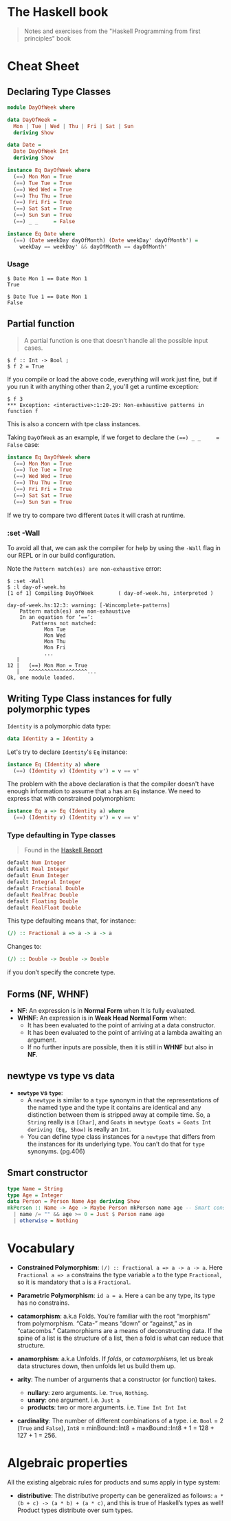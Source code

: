 # The Haskell book

> Notes and exercises from the "Haskell Programming from first principles" book

# Cheat Sheet

## Declaring Type Classes

```hs
module DayOfWeek where

data DayOfWeek = 
  Mon | Tue | Wed | Thu | Fri | Sat | Sun
  deriving Show

data Date = 
  Date DayOfWeek Int
  deriving Show

instance Eq DayOfWeek where
  (==) Mon Mon = True
  (==) Tue Tue = True
  (==) Wed Wed = True
  (==) Thu Thu = True
  (==) Fri Fri = True
  (==) Sat Sat = True
  (==) Sun Sun = True
  (==) _ _     = False

instance Eq Date where
  (==) (Date weekDay dayOfMonth) (Date weekDay' dayOfMonth') =
    weekDay == weekDay' && dayOfMonth == dayOfMonth'
```

### Usage

```
$ Date Mon 1 == Date Mon 1
True
```

```
$ Date Tue 1 == Date Mon 1
False
```

## Partial function

> A partial function is one that doesn’t handle all the possible input cases.

```
$ f :: Int -> Bool ; 
$ f 2 = True
```

If you compile or load the above code, everything will work just fine, but if you run it with anything other than 2, you'll get a runtime exception:

```
$ f 3
*** Exception: <interactive>:1:20-29: Non-exhaustive patterns in function f
```

This is also a concern with tpe class instances.

Taking `DayOfWeek` as an example, if we forget to declare the `(==) _ _     = False` case:

```hs
instance Eq DayOfWeek where
  (==) Mon Mon = True
  (==) Tue Tue = True
  (==) Wed Wed = True
  (==) Thu Thu = True
  (==) Fri Fri = True
  (==) Sat Sat = True
  (==) Sun Sun = True
```
If we try to compare two different `Date`s it will crash at runtime.

### :set -Wall

To avoid all that, we can ask the compiler for help by using the `-Wall` flag in our REPL or in our build configuration.

Note the `Pattern match(es) are non-exhaustive` error:

```
$ :set -Wall
$ :l day-of-week.hs 
[1 of 1] Compiling DayOfWeek        ( day-of-week.hs, interpreted )

day-of-week.hs:12:3: warning: [-Wincomplete-patterns]
    Pattern match(es) are non-exhaustive
    In an equation for ‘==’:
        Patterns not matched:
            Mon Tue
            Mon Wed
            Mon Thu
            Mon Fri
            ...
   |
12 |   (==) Mon Mon = True
   |   ^^^^^^^^^^^^^^^^^^^...
Ok, one module loaded.
```

## Writing Type Class instances for fully polymorphic types

`Identity` is a polymorphic data type:

```hs
data Identity a = Identity a
```

Let's try to declare `Identity`'s `Eq` instance:

```hs
instance Eq (Identity a) where
  (==) (Identity v) (Identity v') = v == v'
```

The problem with the above declaration is that the compiler doesn't have enough information to assume that `a` has an `Eq` instance. We need to express that with constrained polymorphism:

```hs
instance Eq a => Eq (Identity a) where
  (==) (Identity v) (Identity v') = v == v'
```


### Type defaulting in Type classes

> Found in the [Haskell Report](https://www.haskell.org/onlinereport/haskell2010/)

```hs
default Num Integer
default Real Integer
default Enum Integer
default Integral Integer
default Fractional Double
default RealFrac Double
default Floating Double
default RealFloat Double
```

This type defaulting means that, for instance:
```hs
(/) :: Fractional a => a -> a -> a
```
Changes to:
```hs
(/) :: Double -> Double -> Double
```
if you don’t specify the concrete type.

## Forms (NF, WHNF)

- **NF**: An expression is in **Normal Form** when It is fully evaluated.
- **WHNF**: An expression is in **Weak Head Normal Form** when:
  - It has been evaluated to the point of arriving at a data constructor.
  - It has been evaluated to the point of arriving at a lambda awaiting an argument.
  - If no further inputs are possible, then it is still in **WHNF** but also in **NF**.


## newtype vs type vs data

- **`newtype` vs `type`**: 
  - A `newtype` is similar to a `type` synonym in that the representations of the named type and the type it contains are identical and any distinction between them is stripped away at compile time. So, a `String` really is a `[Char]`, and `Goats` in `newtype Goats = Goats Int deriving (Eq, Show)`  is really an `Int`.
  - You can define type class instances for a `newtype` that differs from the instances for its underlying type. You can’t do that for `type` synonyms. (pg.406)

## Smart constructor

```hs
type Name = String
type Age = Integer
data Person = Person Name Age deriving Show
mkPerson :: Name -> Age -> Maybe Person mkPerson name age -- Smart constructor
  | name /= "" && age >= 0 = Just $ Person name age
  | otherwise = Nothing
```

# Vocabulary

- **Constrained Polymorphism**: `(/) :: Fractional a => a -> a -> a`. Here `Fractional a => a` constrains the type variable `a` to the type `Fractional`, so it is mandatory that `a` is a `Fractional`.

- **Parametric Polymorphism**: `id a = a`. Here `a` can be any type, its type has no constrains.

- **catamorphism**: a.k.a Folds. You’re familiar with the root “morphism” from polymorphism. “Cata-” means “down” or “against,” as in “catacombs.” Catamorphisms are a means of deconstructing data. If the spine of a list is the structure of a list, then a fold is what can reduce that structure.

- **anamorphism**: a.k.a Unfolds. If _folds_, or _catamorphisms_, let us break data structures down, then unfolds let us build them up.

- **arity**: The number of arguments that a constructor (or function) takes.
  - **nullary**: zero arguments. i.e. `True`, `Nothing`.
  - **unary**: one argument. i.e. `Just a`
  - **products**: two or more arguments. i.e. `Time Int Int Int`

- **cardinality**: The number of different combinations of a type. i.e. `Bool` = 2 (`True` and `False`), `Int8` = minBound::Int8 + maxBound::Int8 + 1 = 128 + 127 + 1 = 256.

# Algebraic properties

All the existing algebraic rules for products and sums apply in type system:

- **distributive**: The distributive property can be generalized as follows: `a * (b + c) -> (a * b) + (a * c)`, and this is true of Haskell’s types as well! Product types distribute over sum types.

